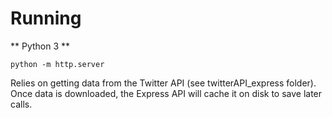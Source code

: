 # Running

** Python 3 **

```
python -m http.server
```

Relies on getting data from the Twitter API (see twitterAPI_express folder).
Once data is downloaded, the Express API will cache it on disk to save later calls.